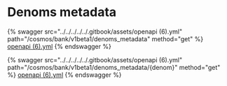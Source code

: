 # Denoms metadata

{% swagger src="../../../../../.gitbook/assets/openapi (6).yml" path="/cosmos/bank/v1beta1/denoms_metadata" method="get" %}
[openapi (6).yml](<../../../../../.gitbook/assets/openapi (6).yml>)
{% endswagger %}

{% swagger src="../../../../../.gitbook/assets/openapi (6).yml" path="/cosmos/bank/v1beta1/denoms_metadata/{denom}" method="get" %}
[openapi (6).yml](<../../../../../.gitbook/assets/openapi (6).yml>)
{% endswagger %}
